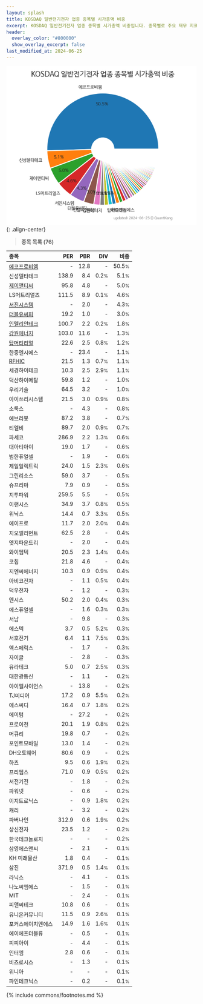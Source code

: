 ```yaml
---
layout: splash
title: KOSDAQ 일반전기전자 업종 종목별 시가총액 비중
excerpt: KOSDAQ 일반전기전자 업종 종목별 시가총액 비중입니다. 종목별로 주요 재무 지표를 함께 표시합니다.
header:
  overlay_color: "#800000"
  show_overlay_excerpt: false
last_modified_at: 2024-06-25
---
```



![KOSDAQ 일반전기전자 업종 종목별 시가총액 비중](/stats/sector/images/kosdaq_업종_일반전기전자_종목.png){: .align-center}


> **종목 목록 (76)**<a id="list"></a>

| **종목** | **PER** | **PBR** | **DIV** | **비중** |
| :------- | ------: | ------: | ------: | -------: |
| [에코프로비엠](/247540/) | - | 12.8 | - | 50.5<small>%</small> |
| 신성델타테크 | 138.9 | 8.4 | 0.2<small>%</small> | 5.1<small>%</small> |
| [제이앤티씨](/204270/) | 95.8 | 4.8 | - | 5.0<small>%</small> |
| LS머트리얼즈 | 111.5 | 8.9 | 0.1<small>%</small> | 4.6<small>%</small> |
| [서진시스템](/178320/) | - | 2.0 | - | 4.3<small>%</small> |
| [더블유씨피](/393890/) | 19.2 | 1.0 | - | 3.0<small>%</small> |
| [인텔리안테크](/189300/) | 100.7 | 2.2 | 0.2<small>%</small> | 1.8<small>%</small> |
| [강원에너지](/114190/) | 103.0 | 11.6 | - | 1.3<small>%</small> |
| [탑머티리얼](/360070/) | 22.6 | 2.5 | 0.8<small>%</small> | 1.2<small>%</small> |
| 한중엔시에스 | - | 23.4 | - | 1.1<small>%</small> |
| [RFHIC](/218410/) | 21.5 | 1.3 | 0.7<small>%</small> | 1.1<small>%</small> |
| 세경하이테크 | 10.3 | 2.5 | 2.9<small>%</small> | 1.1<small>%</small> |
| 덕산하이메탈 | 59.8 | 1.2 | - | 1.0<small>%</small> |
| 우리기술 | 64.5 | 3.2 | - | 1.0<small>%</small> |
| 아이쓰리시스템 | 21.5 | 3.0 | 0.9<small>%</small> | 0.8<small>%</small> |
| 소룩스 | - | 4.3 | - | 0.8<small>%</small> |
| 에브리봇 | 87.2 | 3.8 | - | 0.7<small>%</small> |
| 티엘비 | 89.7 | 2.0 | 0.9<small>%</small> | 0.7<small>%</small> |
| 파세코 | 286.9 | 2.2 | 1.3<small>%</small> | 0.6<small>%</small> |
| 대아티아이 | 19.0 | 1.7 | - | 0.6<small>%</small> |
| 범한퓨얼셀 | - | 1.9 | - | 0.6<small>%</small> |
| 제일일렉트릭 | 24.0 | 1.5 | 2.3<small>%</small> | 0.6<small>%</small> |
| 그린리소스 | 59.0 | 3.7 | - | 0.5<small>%</small> |
| 슈프리마 | 7.9 | 0.9 | - | 0.5<small>%</small> |
| 지투파워 | 259.5 | 5.5 | - | 0.5<small>%</small> |
| 이랜시스 | 34.9 | 3.7 | 0.8<small>%</small> | 0.5<small>%</small> |
| 위닉스 | 14.4 | 0.7 | 3.3<small>%</small> | 0.5<small>%</small> |
| 에이프로 | 11.7 | 2.0 | 2.0<small>%</small> | 0.4<small>%</small> |
| 지오엘리먼트 | 62.5 | 2.8 | - | 0.4<small>%</small> |
| 엣지파운드리 | - | 2.0 | - | 0.4<small>%</small> |
| 와이엠텍 | 20.5 | 2.3 | 1.4<small>%</small> | 0.4<small>%</small> |
| 코칩 | 21.8 | 4.6 | - | 0.4<small>%</small> |
| 지엔씨에너지 | 10.3 | 0.9 | 0.9<small>%</small> | 0.4<small>%</small> |
| 아비코전자 | - | 1.1 | 0.5<small>%</small> | 0.4<small>%</small> |
| 덕우전자 | - | 1.2 | - | 0.3<small>%</small> |
| 엔시스 | 50.2 | 2.0 | 0.4<small>%</small> | 0.3<small>%</small> |
| 에스퓨얼셀 | - | 1.6 | 0.3<small>%</small> | 0.3<small>%</small> |
| 서남 | - | 9.8 | - | 0.3<small>%</small> |
| 에스텍 | 3.7 | 0.5 | 5.2<small>%</small> | 0.3<small>%</small> |
| 서호전기 | 6.4 | 1.1 | 7.5<small>%</small> | 0.3<small>%</small> |
| 엑스페릭스 | - | 1.7 | - | 0.3<small>%</small> |
| 자이글 | - | 2.8 | - | 0.3<small>%</small> |
| 유라테크 | 5.0 | 0.7 | 2.5<small>%</small> | 0.3<small>%</small> |
| 대한광통신 | - | 1.1 | - | 0.2<small>%</small> |
| 아이엘사이언스 | - | 13.8 | - | 0.2<small>%</small> |
| TJ미디어 | 17.2 | 0.9 | 5.5<small>%</small> | 0.2<small>%</small> |
| 에스씨디 | 16.4 | 0.7 | 1.8<small>%</small> | 0.2<small>%</small> |
| 에이텀 | - | 27.2 | - | 0.2<small>%</small> |
| 프로이천 | 20.1 | 1.9 | 0.8<small>%</small> | 0.2<small>%</small> |
| 머큐리 | 19.8 | 0.7 | - | 0.2<small>%</small> |
| 포인트모바일 | 13.0 | 1.4 | - | 0.2<small>%</small> |
| DH오토웨어 | 80.6 | 0.9 | - | 0.2<small>%</small> |
| 하츠 | 9.5 | 0.6 | 1.9<small>%</small> | 0.2<small>%</small> |
| 프리엠스 | 71.0 | 0.9 | 0.5<small>%</small> | 0.2<small>%</small> |
| 서전기전 | - | 1.8 | - | 0.2<small>%</small> |
| 파워넷 | - | 0.6 | - | 0.2<small>%</small> |
| 이지트로닉스 | - | 0.9 | 1.8<small>%</small> | 0.2<small>%</small> |
| 캐리 | - | 3.2 | - | 0.2<small>%</small> |
| 파버나인 | 312.9 | 0.6 | 1.9<small>%</small> | 0.2<small>%</small> |
| 상신전자 | 23.5 | 1.2 | - | 0.2<small>%</small> |
| 한국테크놀로지 | - | - | - | 0.2<small>%</small> |
| 삼영에스앤씨 | - | 2.1 | - | 0.1<small>%</small> |
| KH 미래물산 | 1.8 | 0.4 | - | 0.1<small>%</small> |
| 삼진 | 371.9 | 0.5 | 1.4<small>%</small> | 0.1<small>%</small> |
| 라닉스 | - | 4.1 | - | 0.1<small>%</small> |
| 나노씨엠에스 | - | 1.5 | - | 0.1<small>%</small> |
| MIT | - | 2.4 | - | 0.1<small>%</small> |
| 피앤씨테크 | 10.8 | 0.6 | - | 0.1<small>%</small> |
| 유니온커뮤니티 | 11.5 | 0.9 | 2.6<small>%</small> | 0.1<small>%</small> |
| 포커스에이치엔에스 | 14.9 | 1.6 | 1.6<small>%</small> | 0.1<small>%</small> |
| 에이에프더블류 | - | 0.5 | - | 0.1<small>%</small> |
| 피피아이 | - | 4.4 | - | 0.1<small>%</small> |
| 인터엠 | 2.8 | 0.6 | - | 0.1<small>%</small> |
| 비츠로시스 | - | 1.3 | - | 0.1<small>%</small> |
| 위니아 | - | - | - | 0.1<small>%</small> |
| 파인테크닉스 | - | 0.2 | - | 0.1<small>%</small> |

{% include commons/footnotes.md %}